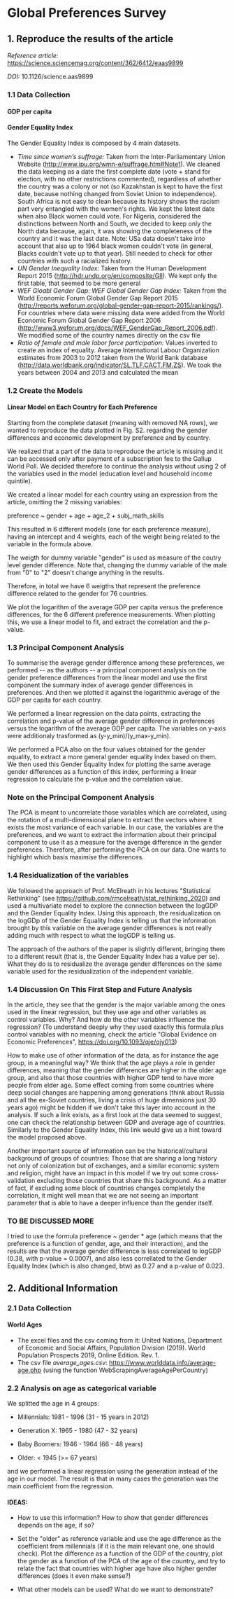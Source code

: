 # Global Preferences Survey

## 1. Reproduce the results of the article
*Reference article:* https://science.sciencemag.org/content/362/6412/eaas9899

*DOI:* 10.1126/science.aas9899


### 1.1 Data Collection

#### GDP per capita

#### Gender Equality Index
The Gender Equality Index is composed by 4 main datasets.
- *Time since women’s suffrage:* Taken from the Inter-Parliamentary Union Website (http://www.ipu.org/wmn-e/suffrage.htm#Note1).
We cleaned the data keeping as a date the first complete date (vote + stand for election, with no other restrictions commented), regardless of whether the country was a colony or not (so Kazakhstan is kept to have the first date, because nothing changed from Soviet Union to independence). South Africa is not easy to clean because its history shows the racism part very entangled with the women's rights. We kept the latest date when also Black women could vote. For Nigeria, considered the distinctions between North and South, we decided to keep only the North data because, again, it was showing the completeness of the country and it was the last date. Note: USa data doesn't take into account that also up to 1964 black women couldn't vote (in general, Blacks couldn't vote up to that year). Still needed to check for other countries with such a racialized history.
- *UN Gender Inequality Index:* Taken from the Human Development Report 2015 (http://hdr.undp.org/en/composite/GII). We kept only the first table, that seemed to be more general
- *WEF Gloabl Gender Gap: WEF Global Gender Gap Index:* Taken from the World Economic Forum Global Gender Gap Report 2015 (http://reports.weforum.org/global-gender-gap-report-2015/rankings/). For countries where data were missing data were added from the World Economic Forum Global Gender Gap Report 2006 (http://www3.weforum.org/docs/WEF_GenderGap_Report_2006.pdf). We modified some of the country names directly on the csv file
- *Ratio of female and male labor force participation:* Values inverted to create an index of equality. Average International Labour Organization estimates from 2003 to 2012 taken from the World Bank database (http://data.worldbank.org/indicator/SL.TLF.CACT.FM.ZS). We took the years between 2004 and 2013 and calculated the mean


### 1.2 Create the Models

#### Linear Model on Each Country for Each Preference
Starting from the complete dataset (meaning with removed NA rows), we wanted to reproduce the data plotted in Fig. S2. regarding the gender differences and economic development by preference and by country.

We realized that a part of the data to reproduce the article is missing and it can be accessed only after payment of a subscription fee to the Gallup World Poll. We decided therefore to continue the analysis without using 2 of the variables used in the model (education level and household income quintile).

We created a linear model for each country using an expression from the article, omitting the 2 missing variables:

preference ~ gender + age + age_2 + subj_math_skills

This resulted in 6 different models (one for each preference measure), having an intercept and 4 weights, each of the weight being related to the variable in the formula above. 

The weigth for dummy variable "gender" is used as measure of the coutry level gender difference. Note that, changing the dummy variable of the male from "0" to "2" doesn't change anything in the results.

Therefore, in total we have 6 weigths that represent the preference difference related to the gender for 76 countries.

We plot the logarithm of the average GDP per capita versus the preference differences, for the 6 different preference measurements. When plotting this, we use a linear model to fit, and extract the correlation and the p-value.


### 1.3 Principal Component Analysis

To summarise the average gender difference among these preferences, we performed -- as the authors -- a principal component analysis on the gender preference differences from the linear model and use the first component the summary index of average gender differences in preferences. And then we plotted it against the logarithmic average of the GDP per capita for each country.

We performed a linear regression on the data points, extracting the correlation and p-value of the average gender difference in preferences versus the logarithm of the average GDP per capita. The variables on y-axis were additionaly trasformed as (y-y_min)/(y_max-y_min).

We performed a PCA also on the four values obtained for the gender equality, to extract a more general gender equality index based on them. We then used this Gender Equality Index for plotting the same average gender differences as a function of this index, performing a linear regression to calculate the p-value and the correlation value.

### Note on the Principal Component Analysis
The PCA is meant to uncorrelate those variables which are correlated, using the rotation of a multi-dimensional plane to extract the vectors where it exists the most variance of each variable. In our case, the variables are the preferences, and we want to extract the information about their principal component to use it as a measure for the average difference in the gender preferences. Therefore, after performing the PCA on our data.
One wants to highlight which basis maximise the differences.

### 1.4 Residualization of the variables

We followed the approach of Prof. McElreath in his lectures "Statistical Rethinking" (see https://github.com/rmcelreath/stat_rethinking_2020) and used a multivariate model to explore the connection between the logGDP and the Gender Equality Index. Using this approach, the residualization on the logGDp of the Gender Equality Index is telling us that the information brought by this variable on the average gender differences is not really adding much with respect to what the logGDP is telling us. 

The approach of the authors of the paper is slightly different, bringing them to a different result (that is, the Gender Equality Index has a value per se). What they do is to residualize the average gender differences on the same variable used for the residualization of the independent variable. 


### 1.4 Discussion On This First Step and Future Analysis

In the article, they see that the gender is the major variable among the ones used in the linear regression, but they use age and other variables as control variables. Why? And how do the other variables influence the regression? (To understand deeply why they used exactly this formula plus control variables with no meaning, check the article "Global Evidence on Economic Preferences", https://doi.org/10.1093/qje/qjy013)

How to make use of other information of the data, as for instance the age group, in a meaningful way? We think that the age plays a role in gender differences, meaning that the gender differences are higher in the older age group, and also that those countries with higher GDP tend to have more people from elder age. Some effect coming from some countries where deep social changes are happening among generations (think about Russia and all the ex-Soviet countries, living a crisis of huge dimensions just 30 years ago) might be hidden if we don't take this layer into account in the analysis. If such a link exists, as a first look at the data seemed to suggest, one can check the relationship between GDP and average age of countries. Similarly to the Gender Equality Index, this link would give us a hint toward the model proposed above.

Another important source of information can be the historical/cultural background of groups of countries: Those that are sharing a long history not only of colonization but of exchanges, and a similar economic system and religion, might have an impact in this model if we try out some cross-validation excluding those countries that share this background. As a matter of fact, if excluding some block of countries changes completely the correlation, it might well mean that we are not seeing an important parameter that is able to have a deeper influence than the gender itself.


### TO BE DISCUSSED MORE

I tried to use the formula preference ~ gender * age (which means that the preference is a function of gender, age, and their interaction), and the results are that the average gender difference is less correlated to logGDP (0.38, with p-value = 0.0007), and also less correllated to the Gender Equality Index (which is also changed, btw) as 0.27 and a p-value of 0.023.


## 2. Additional Information

### 2.1 Data Collection

#### World Ages
- The excel files and the csv coming from it: United Nations, Department of Economic and Social Affairs, Population Division (2019). World Population Prospects 2019, Online Edition. Rev. 1.
- The csv file *average_ages.csv*: https://www.worlddata.info/average-age.php (using the function WebScrapingAverageAgePerCountry)

### 2.2 Analysis on age as categorical variable
We splitted the age in 4 groups: 

- Millennials: 1981 - 1996 (31 - 15 years in 2012)

- Generation X: 1965 - 1980 (47 - 32 years)

- Baby Boomers: 1946 - 1964 (66 - 48 years)

- Older: < 1945 (>= 67 years)

and we performed a linear regression using the generation instead of the age in our model. The result is that in many cases the generation was the main coefficient from the regression. 

#### IDEAS:

- How to use this information? How to show that gender differences depends on the age, if so?

- Set the "older" as reference variable and use the age difference as the coefficient from millennials (if it is the main relevant one, one should check). Plot the difference as a function of the GDP of the country, plot the gender as a function of the PCA of the age of the country, and try to relate the fact that countries with higher age have also higher gender differences (does it even make sense?)

- What other models can be used? What do we want to demonstrate?